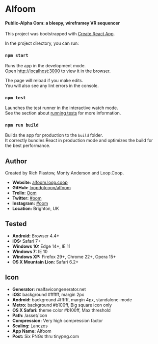 Alfoom
======

#### Public-Alpha Oom: a bleepy, wireframey VR sequencer




This project was bootstrapped with [Create React App](https://github.com/facebookincubator/create-react-app).

In the project directory, you can run:

### `npm start`

Runs the app in the development mode.<br>
Open [http://localhost:3000](http://localhost:3000) to view it in the browser.

The page will reload if you make edits.<br>
You will also see any lint errors in the console.

### `npm test`

Launches the test runner in the interactive watch mode.<br>
See the section about [running tests](#running-tests) for more information.

### `npm run build`

Builds the app for production to the `build` folder.<br>
It correctly bundles React in production mode and optimizes the build for the
best performance.




Author
------
Created by Rich Plastow, Monty Anderson and Loop.Coop.

+ __Website:__    [alfoom.loop.coop](http://alfoom.loop.coop)
+ __GitHub:__     [loopdotcoop/alfoom](https://github.com/loopdotcoop/alfoom)
+ __Trello:__     [Oom](https://trello.com/b/na2rNoyA)
+ __Twitter:__    [#oom](https://twitter.com/hashtag/oom)
+ __Instagram:__  [#oom](https://www.instagram.com/explore/tags/oom/)
+ __Location:__   Brighton, UK


Tested
------
+ __Android:__             Browser 4.4+
+ __iOS:__                 Safari 7+
+ __Windows 10:__          Edge 14+, IE 11
+ __Windows 7:__           IE 10
+ __Windows XP:__          Firefox 29+, Chrome 22+, Opera 15+
+ __OS X Mountain Lion:__  Safari 6.2+


Icon
----
+ __Generator:__    realfavicongenerator.net
+ __iOS:__          background #ffffff, margin 2px
+ __Android:__      background #ffffff, margin 4px, standalone-mode
+ __Metro:__        background #b100ff, Big square icon only
+ __OS X Safari:__  theme color #b100ff, Max threshold
+ __Path:__         /asset/icon
+ __Compression:__  Very high compression factor
+ __Scaling:__      Lanczos
+ __App Name:__     Alfoom
+ __Post:__         Six PNGs thru tinypng.com
